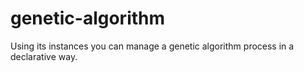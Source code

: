 # genetic-algorithm
 Using its instances you can manage a genetic algorithm process in a declarative way.
